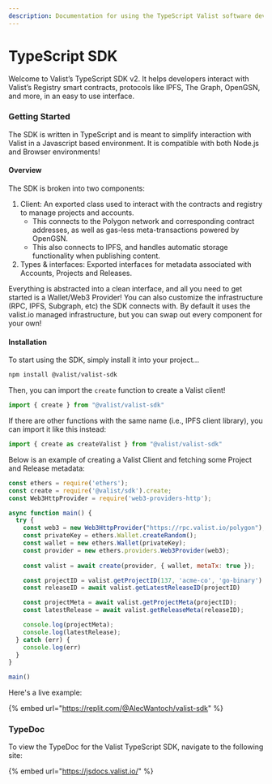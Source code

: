 ```yaml
---
description: Documentation for using the TypeScript Valist software development kit.
---
```


# TypeScript SDK

Welcome to Valist’s TypeScript SDK v2. It helps developers interact with Valist’s Registry smart contracts, protocols like IPFS, The Graph, OpenGSN, and more, in an easy to use interface.&#x20;

### Getting Started

The SDK is written in TypeScript and is meant to simplify interaction with Valist in a Javascript based environment. It is compatible with both Node.js and Browser environments!

#### Overview

The SDK is broken into two components:

1. Client: An exported class used to interact with the contracts and registry to manage projects and accounts.
   * This connects to the Polygon network and corresponding contract addresses, as well as gas-less meta-transactions powered by OpenGSN.
   * This also connects to IPFS, and handles automatic storage functionality when publishing content.
2. Types & interfaces: Exported interfaces for metadata associated with Accounts, Projects and Releases.

Everything is abstracted into a clean interface, and all you need to get started is a Wallet/Web3 Provider! You can also customize the infrastructure (RPC, IPFS, Subgraph, etc) the SDK connects with. By default it uses the valist.io managed infrastructure, but you can swap out every component for your own!

#### Installation

To start using the SDK, simply install it into your project...

```bash
npm install @valist/valist-sdk
```

Then, you can import the `create` function to create a Valist client!

```jsx
import { create } from "@valist/valist-sdk"
```

If there are other functions with the same name (i.e., IPFS client library), you can import it like this instead:

```javascript
import { create as createValist } from "@valist/valist-sdk"
```

Below is an example of creating a Valist Client and fetching some Project and Release metadata:

```javascript
const ethers = require('ethers');
const create = require('@valist/sdk').create;
const Web3HttpProvider = require('web3-providers-http');

async function main() {
  try {
    const web3 = new Web3HttpProvider("https://rpc.valist.io/polygon");
    const privateKey = ethers.Wallet.createRandom();
    const wallet = new ethers.Wallet(privateKey);
    const provider = new ethers.providers.Web3Provider(web3);
    
    const valist = await create(provider, { wallet, metaTx: true });

    const projectID = valist.getProjectID(137, 'acme-co', 'go-binary')
    const releaseID = await valist.getLatestReleaseID(projectID)

    const projectMeta = await valist.getProjectMeta(projectID);
    const latestRelease = await valist.getReleaseMeta(releaseID);

    console.log(projectMeta);
    console.log(latestRelease);
  } catch (err) {
    console.log(err)
  }
}

main()
```

Here's a live example:

{% embed url="https://replit.com/@AlecWantoch/valist-sdk" %}

### TypeDoc

To view the TypeDoc for the Valist TypeScript SDK, navigate to the following site:

{% embed url="https://jsdocs.valist.io/" %}
